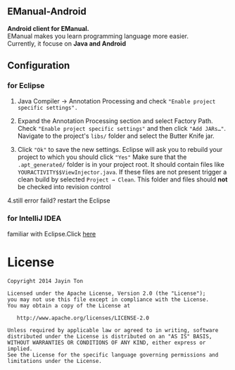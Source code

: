 EManual-Android
---

**Android client for EManual.**  
EManual makes you learn programming language more  easier.  
Currently, it focuse on **Java and Android**

Configuration
---
### for Eclipse 

1. Java Compiler → Annotation Processing and check `"Enable project specific settings".`

2. Expand the Annotation Processing section and select Factory Path. Check `"Enable project specific settings"` and then click `"Add JARs…"`. Navigate to the project's `libs/` folder and select the Butter Knife jar.

3. Click `"Ok"` to save the new settings. Eclipse will ask you to rebuild your project to which you should click `"Yes"`
Make sure that the `.apt_generated/` folder is in your project root. It should contain files like `YOURACTIVITY$$ViewInjector.java`. If these files are not present trigger a clean build by selected `Project → Clean`. This folder and files should **not** be checked into revision control

4.still error faild? restart the Eclipse 

### for IntelliJ IDEA 

familiar with Eclipse.Click [here](http://jakewharton.github.io/butterknife/ide-idea.html)


License
=======
``` 
Copyright 2014 Jayin Ton

Licensed under the Apache License, Version 2.0 (the "License");
you may not use this file except in compliance with the License.
You may obtain a copy of the License at

   http://www.apache.org/licenses/LICENSE-2.0

Unless required by applicable law or agreed to in writing, software
distributed under the License is distributed on an "AS IS" BASIS,
WITHOUT WARRANTIES OR CONDITIONS OF ANY KIND, either express or implied.
See the License for the specific language governing permissions and
limitations under the License.

```
